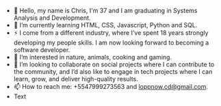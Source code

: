- 👋 Hello, my name is Chris, I'm 37 and I am graduating in Systems Analysis and Development.
- 🌱 I’m currently learning HTML, CSS, Javascript, Python and SQL.
- ⚡ I come from a different industry, where I've spent 18 years strongly developing my people skills. I am now looking forward to becoming a software developer.
- 👀 I’m interested in nature, animals, cooking and gaming.
- 💞️ I’m looking to collaborate on social projects where I can contribute to the community, and I’d also like to engage in tech projects where I can learn, grow, and deliver high-quality results.
- 📫 How to reach me: +5547999273563 and loppnow.cd@gmail.com.
-   Text


<!---
loppnowcd/loppnowcd is a ✨ special ✨ repository because its `README.md` (this file) appears on your GitHub profile.
You can click the Preview link to take a look at your changes.
--->

